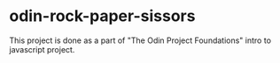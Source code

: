 # odin-rock-paper-sissors

This project is done as a part of "The Odin Project Foundations" intro to javascript project.
